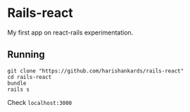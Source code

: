 # Rails-react

My first app on react-rails experimentation.

## Running

```
git clone "https://github.com/harishankards/rails-react"
cd rails-react
bundle
rails s
```
Check ```localhost:3000```